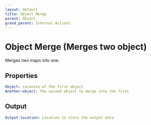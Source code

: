 ```yaml
---
layout: default
title: Object Merge
parent: Object
grand_parent: Internal Actions
---
```

# Object Merge (Merges two object)
Merges two maps into one.

## Properties
```yaml
Object: Location of the first object
Another-object: The second object to merge into the first
```

## Output
```yaml
Output-location: Location to store the output data
```

